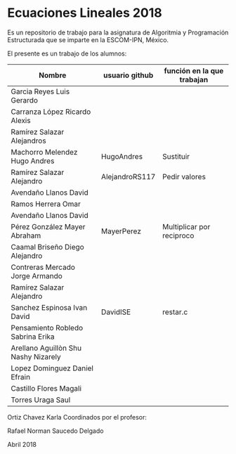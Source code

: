 # Ecuaciones Lineales 2018

Es un repositorio de trabajo para la asignatura de 
Algoritmia y Programación Estructurada 
que se imparte en la ESCOM-IPN, México.

El presente es un trabajo de los alumnos:

| Nombre             |  usuario github  |   función en la que trabajan |
|-------------------|------------------|--------------------|
| Garcia Reyes Luis Gerardo |   |   |
| Carranza López Ricardo Alexis |  |  |
| Ramírez Salazar Alejandros |  |  |
| Machorro Melendez Hugo Andres | HugoAndres | Sustituir |
| Ramírez Salazar Alejandro   | AlejandroRS117 | Pedir valores |
| Avendaño Llanos David |  |  |
| Ramos Herrera Omar |  |  |
| Avendaño Llanos David |  |  |
| Pérez González Mayer Abraham  | MayerPerez  | Multiplicar por reciproco |
| Caamal Briseño Diego Alejandro |  |  |
| Contreras Mercado Jorge Armando |  |  |
| Ramírez Salazar Alejandro  |  |  |
| Sanchez Espinosa Ivan David | DavidISE | restar.c |
| Pensamiento Robledo Sabrina Erika |  |  |
| Arellano Aguillòn Shu Nashy Nizarely  |  |  |
| Lopez Dominguez Daniel Efrain |  |  |
| Castillo Flores Magali |  |  |
| Torres Uraga Saul |  |  |
 Ortiz Chavez Karla 
Coordinados por el profesor:

Rafael Norman Saucedo Delgado

Abril 2018

